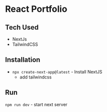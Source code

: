 # React Portfolio

## Tech Used

- NextJs
- TailwindCSS

## Installation

- `npx create-next-app@latest` - Install NextJS
  - add tailwindcss
## Run

`npm run dev` - start next server

